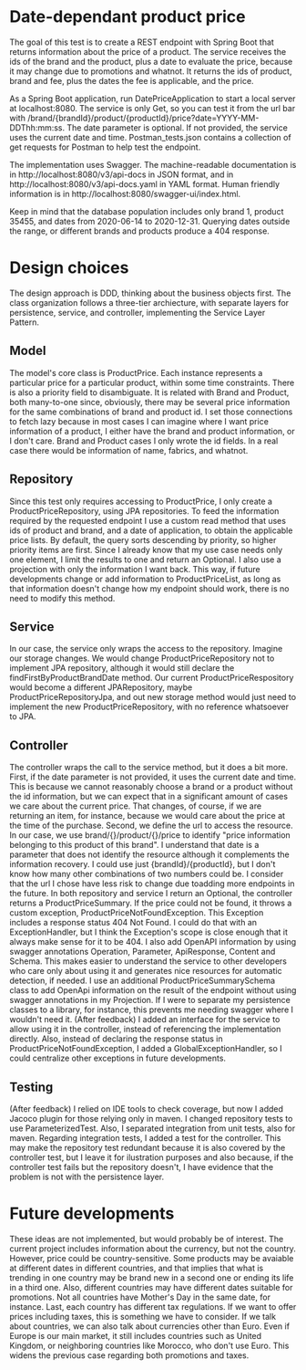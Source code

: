 # Date-dependant product price
The goal of this test is to create a REST endpoint with Spring Boot that returns information about the price of a product.
The service receives the ids of the brand and the product, plus a date to evaluate the price, because it may change due to promotions and whatnot.
It returns the ids of product, brand and fee, plus the dates the fee is applicable, and the price.

As a Spring Boot application, run DatePriceApplication to start a local server at localhost:8080.
The service is only Get, so you can test it from the url bar with /brand/{brandId}/product/{productId}/price?date=YYYY-MM-DDThh:mm:ss.
The date parameter is optional. If not provided, the service uses the current date and time.
Postman_tests.json contains a collection of get requests for Postman to help test the endpoint.

The implementation uses Swagger. The machine-readable documentation is in http://localhost:8080/v3/api-docs in JSON format, and in http://localhost:8080/v3/api-docs.yaml in YAML format.
Human friendly information is in http://localhost:8080/swagger-ui/index.html.

Keep in mind that the database population includes only brand 1, product 35455, and dates from 2020-06-14 to 2020-12-31. Querying dates outside the range, or different brands and products produce a 404 response.
# Design choices
The design approach is DDD, thinking about the business objects first. The class organization follows a three-tier archiecture, with separate layers for persistence, service, and controller, implementing the Service Layer Pattern.
## Model
The model's core class is ProductPrice. Each instance represents a particular price for a particular product, within some time constraints. There is also a priority field to disambiguate. It is related with Brand and Product, both many-to-one since, obviously, there may be several price information for the same combinations of brand and product id. I set those connections to fetch lazy because in most cases I can imagine where I want price information of a product, I either have the brand and product information, or I don't care.
Brand and Product cases I only wrote the id fields. In a real case there would be information of name, fabrics, and whatnot.
## Repository
Since this test only requires accessing to ProductPrice, I only create a ProductPriceRepository, using JPA repositories. To feed the information required by the requested endpoint I use a custom read method that uses ids of product and brand, and a date of application, to obtain the applicable price lists. By default, the query sorts descending by priority, so higher priority items are first. Since I already know that my use case needs only one element, I limit the results to one and return an Optional. 
I also use a projection with only the information I want back. This way, if future developments change or add information to ProductPriceList, as long as that information doesn't change how my endpoint should work, there is no need to modify this method.
## Service
In our case, the service only wraps the access to the repository. Imagine our storage changes. We would change ProductPriceRepository not to implement JPA repository, although it would still declare the findFirstByProductBrandDate method. Our current ProductPriceRespository would become a different JPARepository, maybe ProductPriceRepositoryJpa, and out new storage method would just need to implement the new ProductPriceRepository, with no reference whatsoever to JPA.
## Controller
The controller wraps the call to the service method, but it does a bit more.
First, if the date parameter is not provided, it uses the current date and time. This is because we cannot reasonably choose a brand or a product without the id information, but we can expect that in a significant amount of cases we care about the current price. That changes, of course, if we are returning an item, for instance, because we would care about the price at the time of the purchase.
Second, we define the url to access the resource. In our case, we use brand/{}/product/{}/price to identify "price information belonging to this product of this brand". I understand that date is a parameter that does not identify the resource although it complements the information recovery. I could use just {brandId}/{productId}, but I don't know how many other combinations of two numbers could be. I consider that the url I chose have less risk to change due toadding more endpoints in the future.
In both repository and service I return an Optional, the controller returns a ProductPriceSummary. If the price could not be found, it throws a custom exception, ProductPriceNotFoundException. This Exception includes a response status 404 Not Found. I could do that with an ExceptionHandler, but I think the Exception's scope is close enough that it always make sense for it to be 404.
I also add OpenAPI information by using swagger annotations Operation, Parameter, ApiResponse, Content and Schema. This makes easier to understand the service to other developers who care only about using it and generates nice resources for automatic detection, if needed. I use an additional ProductPriceSummarySchema class to add OpenApi information on the result of the endpoint without using swagger annotations in my Projection. If I were to separate my persistence classes to a library, for instance, this prevents me needing swagger where I wouldn't need it.
(After feedback) 
I added an interface for the service to allow using it in the controller, instead of referencing the implementation directly.
Also, instead of declaring the response status in ProductPriceNotFoundException, I added a GlobalExceptionHandler, so I could centralize other exceptions in future developments.
## Testing
(After feedback) 
I relied on IDE tools to check coverage, but now I added Jacoco plugin for those relying only in maven.
I changed repository tests to use ParameterizedTest. Also, I separated integration from unit tests, also for maven. 
Regarding integration tests, I added a test for the controller. This may make the repository test redundant because it is also covered by the controller test, but I leave it for ilustration purposes and also because, if the controller test fails but the repository doesn't, I have evidence that the problem is not with the persistence layer.
# Future developments
These ideas are not implemented, but would probably be of interest.
The current project includes information about the currency, but not the country. However, price could be country-sensitive. Some products may be avaiable at different dates in different countries, and that implies that what is trending in one country may be brand new in a second one or ending its life in a third one.
Also, different countries may have different dates suitable for promotions. Not all countries have Mother's Day in the same date, for instance.
Last, each country has different tax regulations. If we want to offer prices including taxes, this is something we have to consider.
If we talk about countries, we can also talk about currencies other than Euro. Even if Europe is our main market, it still includes countries such as United Kingdom, or neighboring countries like Morocco, who don't use Euro. This widens the previous case regarding both promotions and taxes.
